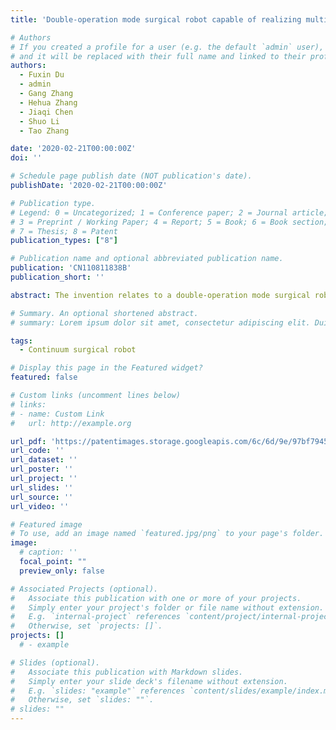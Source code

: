 ```yaml
---
title: 'Double-operation mode surgical robot capable of realizing multi-hole single-hole interchange'

# Authors
# If you created a profile for a user (e.g. the default `admin` user), write the username (folder name) here
# and it will be replaced with their full name and linked to their profile.
authors:
  - Fuxin Du
  - admin
  - Gang Zhang
  - Hehua Zhang
  - Jiaqi Chen
  - Shuo Li
  - Tao Zhang

date: '2020-02-21T00:00:00Z'
doi: ''

# Schedule page publish date (NOT publication's date).
publishDate: '2020-02-21T00:00:00Z'

# Publication type.
# Legend: 0 = Uncategorized; 1 = Conference paper; 2 = Journal article;
# 3 = Preprint / Working Paper; 4 = Report; 5 = Book; 6 = Book section;
# 7 = Thesis; 8 = Patent
publication_types: ["8"]

# Publication name and optional abbreviated publication name.
publication: 'CN110811838B'
publication_short: ''

abstract: The invention relates to a double-operation mode surgical robot capable of realizing multi-hole and single-hole interchange, which comprises a main arm, wherein a plurality of first driving parts distributed along the circumference are arranged at the top end of the main arm, the first driving parts are connected with a sub-arm assembly, the first driving parts can drive the sub-arm assembly to open and close, the sub-arm assembly comprises a second driving part connected with the first driving parts, the second driving part is connected with a sub-arm and can drive the sub-arm to rotate, the axial lines of output shafts of the first driving parts and the second driving parts are vertical, the sub-arm is connected with a workbench, and the workbench is used for installing a line to drive a surgical actuator.

# Summary. An optional shortened abstract.
# summary: Lorem ipsum dolor sit amet, consectetur adipiscing elit. Duis posuere tellus ac convallis placerat. Proin tincidunt magna sed ex sollicitudin condimentum.

tags: 
  - Continuum surgical robot

# Display this page in the Featured widget?
featured: false

# Custom links (uncomment lines below)
# links:
# - name: Custom Link
#   url: http://example.org

url_pdf: 'https://patentimages.storage.googleapis.com/6c/6d/9e/97bf794574f426/CN110811838B.pdf'
url_code: ''
url_dataset: ''
url_poster: ''
url_project: ''
url_slides: ''
url_source: ''
url_video: ''

# Featured image
# To use, add an image named `featured.jpg/png` to your page's folder.
image:
  # caption: ''
  focal_point: ""
  preview_only: false

# Associated Projects (optional).
#   Associate this publication with one or more of your projects.
#   Simply enter your project's folder or file name without extension.
#   E.g. `internal-project` references `content/project/internal-project/index.md`.
#   Otherwise, set `projects: []`.
projects: []
  # - example

# Slides (optional).
#   Associate this publication with Markdown slides.
#   Simply enter your slide deck's filename without extension.
#   E.g. `slides: "example"` references `content/slides/example/index.md`.
#   Otherwise, set `slides: ""`.
# slides: ""
---
```

